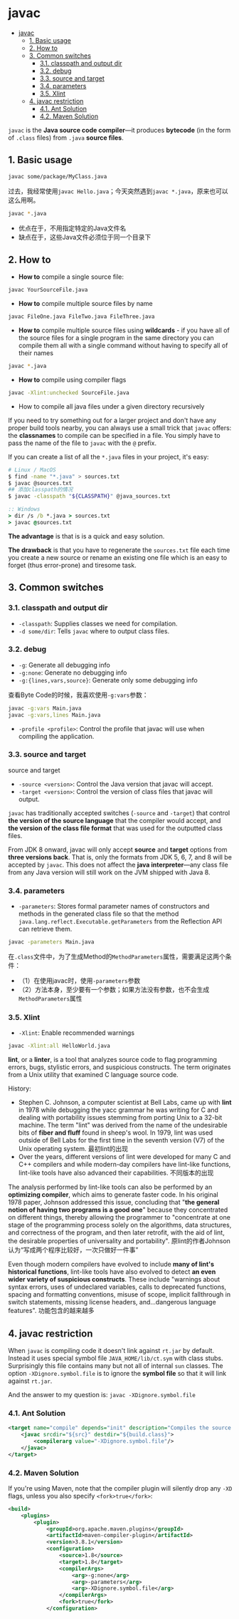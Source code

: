 # javac

<!-- TOC -->

- [javac](#javac)
  - [1. Basic usage](#1-basic-usage)
  - [2. How to](#2-how-to)
  - [3. Common switches](#3-common-switches)
    - [3.1. classpath and output dir](#31-classpath-and-output-dir)
    - [3.2. debug](#32-debug)
    - [3.3. source and target](#33-source-and-target)
    - [3.4. parameters](#34-parameters)
    - [3.5. Xlint](#35-xlint)
  - [4. javac restriction](#4-javac-restriction)
    - [4.1. Ant Solution](#41-ant-solution)
    - [4.2. Maven Solution](#42-maven-solution)

<!-- /TOC -->

`javac` is the **Java source code compiler**—it produces **bytecode** (in the form of `.class` files) from `.java` **source files**.

## 1. Basic usage

```bash
javac some/package/MyClass.java
```

过去，我经常使用`javac Hello.java`；今天突然遇到`javac *.java`，原来也可以这么用啊。

```bash
javac *.java
```

- 优点在于，不用指定特定的Java文件名
- 缺点在于，这些Java文件必须位于同一个目录下

## 2. How to

- **How to** compile a single source file:

```bash
javac YourSourceFile.java
```

- **How to** compile multiple source files by name

```bash
javac FileOne.java FileTwo.java FileThree.java
```

- **How to** compile multiple source files using **wildcards** - if you have all of the source files for a single program in the same directory you can compile them all with a single command without having to specify all of their names

```bash
javac *.java
```

- **How to** compile using compiler flags

```bash
javac -Xlint:unchecked SourceFile.java
```

- How to compile all java files under a given directory recursively

If you need to try something out for a larger project and don't have any proper build tools nearby, you can always use a small trick that `javac` offers: the **classnames** to compile can be specified in a file. You simply have to pass the name of the file to `javac` with the `@` prefix.

If you can create a list of all the `*.java` files in your project, it's easy:

```bash
# Linux / MacOS
$ find -name "*.java" > sources.txt
$ javac @sources.txt
## 添加classpath的情况
$ javac -classpath "${CLASSPATH}" @java_sources.txt
```

```cmd
:: Windows
> dir /s /b *.java > sources.txt
> javac @sources.txt
```

**The advantage** is that is is a quick and easy solution.

**The drawback** is that you have to regenerate the `sources.txt` file each time you create a new source or rename an existing one file which is an easy to forget (thus error-prone) and tiresome task.

## 3. Common switches

### 3.1. classpath and output dir

- `-classpath`: Supplies classes we need for compilation.
- `-d some/dir`: Tells `javac` where to output class files.

### 3.2. debug

- `-g`: Generate all debugging info
- `-g:none`: Generate no debugging info
- `-g:{lines,vars,source}`: Generate only some debugging info

查看Byte Code的时候，我喜欢使用`-g:vars`参数：

```bash
javac -g:vars Main.java
javac -g:vars,lines Main.java
```

- `-profile <profile>`: Control the profile that javac will use when compiling the application.

### 3.3. source and target

source and target

- `-source <version>`: Control the Java version that javac will accept.
- `-target <version>`: Control the version of class files that javac will output.

`javac` has traditionally accepted switches (`-source` and `-target`) that control **the version of the source language** that the compiler would accept, and **the version of the class file format** that was used for the outputted class files.

From JDK 8 onward, javac will only accept **source** and **target** options from **three versions back**. That is, only the formats from JDK 5, 6, 7, and 8 will be accepted by `javac`. This does not affect the **java interpreter**—any class file from any Java version will still work on the JVM shipped with Java 8.

### 3.4. parameters

- `-parameters`: Stores formal parameter names of constructors and methods in the generated class file so that the method `java.lang.reflect.Executable.getParameters` from the Reflection API can retrieve them.

```bash
javac -parameters Main.java
```

在`.class`文件中，为了生成Method的`MethodParameters`属性，需要满足这两个条件：

- （1）在使用javac时，使用`-parameters`参数
- （2）方法本身，至少要有一个参数；如果方法没有参数，也不会生成`MethodParameters`属性

### 3.5. Xlint

- `-Xlint`: Enable recommended warnings

```bash
javac -Xlint:all HelloWorld.java
```

**lint**, or a **linter**, is a tool that analyzes source code to flag programming errors, bugs, stylistic errors, and suspicious constructs. The term originates from a Unix utility that examined C language source code.

History:

- Stephen C. Johnson, a computer scientist at Bell Labs, came up with **lint** in 1978 while debugging the yacc grammar he was writing for C and dealing with portability issues stemming from porting Unix to a 32-bit machine. The term "lint" was derived from the name of the undesirable bits of **fiber and fluff** found in sheep's wool. In 1979, lint was used outside of Bell Labs for the first time in the seventh version (V7) of the Unix operating system. 最初lint的出现
- Over the years, different versions of lint were developed for many C and C++ compilers and while modern-day compilers have lint-like functions, lint-like tools have also advanced their capabilities. 不同版本的出现

The analysis performed by lint-like tools can also be performed by an **optimizing compiler**, which aims to generate faster code. In his original 1978 paper, Johnson addressed this issue, concluding that "**the general notion of having two programs is a good one**" because they concentrated on different things, thereby allowing the programmer to "concentrate at one stage of the programming process solely on the algorithms, data structures, and correctness of the program, and then later retrofit, with the aid of lint, the desirable properties of universality and portability". 原lint的作者Johnson认为“写成两个程序比较好，一次只做好一件事”

Even though modern compilers have evolved to include **many of lint's historical functions**, lint-like tools have also evolved to detect **an even wider variety of suspicious constructs**. These include "warnings about syntax errors, uses of undeclared variables, calls to deprecated functions, spacing and formatting conventions, misuse of scope, implicit fallthrough in switch statements, missing license headers, and...dangerous language features". 功能包含的越来越多

## 4. javac restriction

When `javac` is compiling code it doesn't link against `rt.jar` by default. Instead it uses special symbol file `JAVA_HOME/lib/ct.sym` with class stubs. Surprisingly this file contains many but not all of internal `sun` classes. The option `-XDignore.symbol.file` is to ignore the **symbol file** so that it will link against `rt.jar`.

And the answer to my question is: `javac -XDignore.symbol.file`

### 4.1. Ant Solution

```xml
<target name="compile" depends="init" description="Compiles the source code">
    <javac srcdir="${src}" destdir="${build.class}">
        <compilerarg value="-XDignore.symbol.file"/>
    </javac>
</target>
```

### 4.2. Maven Solution

If you're using Maven, note that the compiler plugin will silently drop any `-XD` flags, unless you also specify `<fork>true</fork>`:

```xml
<build>
    <plugins>
        <plugin>
            <groupId>org.apache.maven.plugins</groupId>
            <artifactId>maven-compiler-plugin</artifactId>
            <version>3.8.1</version>
            <configuration>
                <source>1.8</source>
                <target>1.8</target>
                <compilerArgs>
                    <arg>-g:none</arg>
                    <arg>-parameters</arg>
                    <arg>-XDignore.symbol.file</arg>
                </compilerArgs>
                <fork>true</fork>
            </configuration>
```
